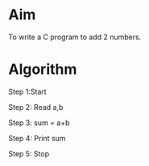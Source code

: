 # Aim 
To write a C program to add 2 numbers.

# Algorithm 

Step 1:Start

Step 2: Read a,b

Step 3: sum = a+b

Step 4: Print sum

Step 5: Stop
